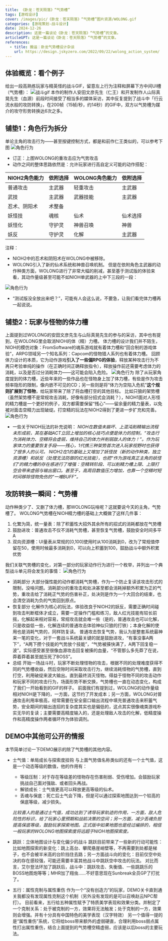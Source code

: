 ```yaml
---
title: 《卧龙：苍天陨落》“气势槽”
tags: [游戏设计]
cover: /images/pic/《卧龙：苍天陨落》“气势槽”图片资源/WOLONG.gif
categories: [游戏策划-战斗设计]
date: 2024-12-26
description: 这是一篇谈论《卧龙：苍天陨落》“气势槽”的文章。
articleGPT: 这是一篇谈论《卧龙：苍天陨落》“气势槽”的文章。
references:
  - title: 搬运：卧龙气势槽设计杂谈
    url: https://design.jskyzero.com/2022/09/22/wolong_action_system/
---
```


## 体验概览：看个例子

给出一段高熟练玩家与精英怪的战斗GIF，留意左上行为注释和屏幕下方中间UI槽（气势槽）：
![战斗gif](/images/pic/《卧龙：苍天陨落》“气势槽”图片资源/WOLONG.gif)
本作的制作人安田文彦先生（仁王）和开发制作人山际真晃先生（血源）前段时间接受了相当多的媒体采访，其中反复提到了战斗中「行云流水般的攻防转换」，在200帧（15帧/秒，约14秒）的GIF中，双方以气势槽为媒介的攻守形势转换达6次之多。

## 铺垫1：角色行为拆分

单论主角的攻击行为——甚至按键控制方式，都是和前作仁王类似的，可以参考下图
![角色行为](/images/pic/《卧龙：苍天陨落》“气势槽”图片资源/image.png)
- 订正：上图WOLONG的重攻击应为气势攻击
- 动作之间的整体思路依然是：允许玩家进行高自定义可能的动作搭配：

| NIOH2角色能力 | 依附选择 | WOLONG角色能力 | 依附选择         |
| ------------- | -------- | -------------- | ---------------- |
| 普通攻击      | 主武器   | 轻重攻击       | 主武器           |
| 武技          | 主武器   | 武器技能       | 主武器           |
| 忍术、阴阳术  | 术整备   |                |                  |
| 妖怪技        | 魂核     | 仙术           | 仙术选择         |
| 妖怪化        | 守护灵   | 神兽召唤       | 神兽             |
| 妖反          | 守护灵   | 化解           | 主武器           |

注释：
- NIOH2中的忍术和阴阳术在WOLONG中被移除。
- WOLONG引入了新的仙术系统和神兽召唤机制。
但是在依附角色主武器的动作种类方面，WOLONG进行了非常大幅的削减，甚至基于测试版的体验来看，其动作量级甚至可能不如NIOH单武器的上中下三段的一段：

![角色行为](/images/pic/《卧龙：苍天陨落》“气势槽”图片资源/image(1).png)
- “测试版没全放出来吧？”，可能有人会这么说，不要急，让我们看完体力槽再一起说说。
## 铺垫2：玩家与怪物的体力槽

上面提到过WOLONG的安田文彦先生与山际真晃先生的参与的采访，其中也有提到，在WOLONG里会取消NIOH的体（精）力槽。
体力槽的设计我们并不陌生，NIOH的模仿对象：FromSoftware的魂系游戏就有着体力槽和“回合制的游戏体验”，ARPG领域另一个知名系列：Capcom的怪物猎人系列也有着体力槽。
回顾体力设计的本质，它为动作游戏**引入了一些偏RPG的体验**，释放某种攻击行为不再只考验单纯的操作（在正确时间正确释放指令），释放操作前还需要考虑体力的消耗，以及是否过分消耗体力——这可能会陷入危险。
![角色行为](/images/pic/《卧龙：苍天陨落》“气势槽”图片资源/image(2).png)
除了从玩家角度提到的体力槽，近些年来的一些作品也在怪物身上加了体力槽，有些是作为攻击频率隐形的限制，像内嵌不可见的CD；另一些则是将“体力为空陷入危机”**这个规则扩展到了怪物**，给玩家带来了除了将血槽打空的其他目标。
比如只狼的架势槽（虽然架势槽不是常规攻击消耗，好像有部分招式会消耗？），NIOH1面对人形怪的精力槽是一个更好的例子，双方都需要保留“残心”——留余量的精力量表，以免被对面击空精力出现破绽。打空精的玩法在NIOH2得到了更进一步扩充和完善。
![角色行为](/images/pic/《卧龙：苍天陨落》“气势槽”图片资源/image(3).png)
- 一些关于NIOH玩法的补充说明：
_NIOH在数值未崩坏、上混沌削精输出流程未形成前，其在基础ACT立回上增加的核心技巧点便是体力的控制，“攻击行为消耗体力、空精将会虚弱，维持自己的体力并削弱敌人的体力！”。作为玩家体力的重要恢复手段——残心，1代携三种架势首次进入玩家视野时也获得了很多人的认可。
NIOH2在1的基础上又增加了妖怪技（新的动作种类，独立资源槽）和妖反（处理无法防御的红光技能），也把“作为游戏真正主角的妖怪们”的精力槽的存在感进行了增强：空精转阶段、可以削精力槽上限、上限打空会带来虚弱与输出窗口。甚至于，高周目数值压力增加，也靠一个空精时短时间移除怪物免伤的“一难BUFF”。_

## 攻防转换一瞬间：气势槽

动作种类少了、又删了体力槽，那WOLONG玩啥呢？这就要说今天的主角，气势槽了。
WOLONG气势槽在NIOH精力槽的基础上大概做了这样几件事：
1. 化繁为简，统一量表：除了积蓄性大招外其余所有的招式的消耗都放在气势槽
2. 鼓励进攻：普通攻击不仅不消耗气势槽，甚至恢复气势槽，鼓励安全时间多平A
3. 双向资源槽：UI量表从常规的[0,100]使用时从100消耗到0，改为了常规值停留在50，使用时候最多消耗到0，可以向上积蓄到100，鼓励战斗中额外积累优势

我们关联气势槽的变化，对第一部分的玩家动作行为进行一个枚举，并列出一个典型战斗单元将会发生的事情：
   ![角色行为](/images/pic/《卧龙：苍天陨落》“气势槽”图片资源/image(4).png)

- 消耗部分
大部分强性能的动作都消耗气势槽，作为一个防止复读该攻击形式的限制，没啥问题。消耗部分的重攻击和处决甚至都会消耗掉额外积累为正的气势，重攻击给了消耗正气势的伤害补正，处决则是作为一个大回合的结束，也会清空消耗为负的气势回到原点。
- 恢复部分
化解作为核心的玩法，体验改良于NIOH2的妖反，需要正确时间碰到攻击判断框体才成立，需要一定操作门槛和练习，敌人红光技能有较长前摇，化解起来相对容易，常规攻击就会难一些（是的，普通攻击也可以化解，只是收益低一些，化解连续的普通攻击体验神似只狼的打铁）；本身化解的使用也是消耗气势的，同样防复读。
普通攻击恢复气势，我认为是整套系统最神来一笔的变化，对于一套战斗系统最关键的就是鼓励进攻，“有事没事A两下”，“A两下攒个技能的气势放个技能”，“气势被揍快满了，A两下回复稳一波”。实际感受甚至很像血源攻击回复被揍的血量，“不管那么多先莽了在说，莽着莽着甚至就压死了BOSS”。
- 总结
开始一场战斗时，玩家不断处理怪物的攻击，根据不同的处理难度获得不同的气势槽收益，然后空隙时间采取攻击行为，继续消耗怪物的气势槽，直到打空，利用破绽来波大输出。直到最终消灭怪物。得益于怪物不同的攻击动作和玩家不同的攻击行为，场面形势不断交换，气势槽也一直在动态变化，构成了我们一开始看到的GIF的样子。
前面我们有提到过，WOLONG的动作量级相对NIOH是下降的，一方面，这节约了开发成本；另一方面，WOLONG对普通攻击利用率极高，经常需要在安全窗口输出流程中填充普通攻击来积蓄气势，安全期间的输出连招的复杂度其实也是偏低的，这点其实很像魂类游戏朴实无华的复读；主要需要高精度输入的，还是处理敌人攻击的化解，低精度操作和高精度操作两者循环作为体验调剂。
## DEMO中其他可公开的情报

本节简单讨论一下DEMO展示的除了气势槽的其他内容。
- 士气值：单局成长与探索度挂钩
与上面气势值名称类似的还有一个士气值，这是一个动态等级的数值，他的作用有：
  * 等级压制：对于存在等级差的怪物存在伤害削弱、受伤增加。会鼓励玩家挑战自己面对强敌、或者回头再战。
  * 解锁成长：士气值更高可以释放更高等级的仙术。
  * 丢魂与保底：死亡后士气会下降，但是可以通过探索地图达到一个较高的保底等级，减少损失。
  
  _比较喜人的是通过士气值，成功达到了诱导玩家轨迹的作用，一方面，敌人危险性的标识，给了玩家心里预期和战前决策的空间；另一方面，减少丢魂负担提高保底等级，鼓励玩家探索地图。正式版中如果地图也是经过编排的，相信一般玩家的WOLONG地图探索度将远超于NIOH地图探索度。_
- 跳跃：立体地图设计与变化偏少的战斗
  跳跃目前带来了一些新的行动可能性：比如地图探索的新变化：跳上高台、攀爬悬崖峭壁等，不再需要到处都是梯子，也不会被半米高的台阶挡住去路；另一方面战斗向的变化：目前仅空中处决的存在感较强，可能还需要丰富其他战斗中跳跃空中攻击的玩法。
  对比而言，艾尔登法环加了跳跃后，战斗中：跳跃攻击、失衡值、一些跳跳乐的BOSS地图炮等等；MHR加了翔虫……不好意思现在Sunbreak全员GP了打扰了。
- 五行：属性克制与属性重伤
  作为一个“没有创造力”的玩家，DEMO关卡直到通关我都没有发现属性克制这个机制（另外没有发现的是可以召唤赵云NPC帮打）。
  目前看来，五行给五种属性赋予了特质美学表现和效果分类。并制定了一个克制关系：处于被克制的一方，效果将无法触发；处于克制的一方，效果则会增强。并有十分具有中国特色的美学表现（汉字特效）
  另一个值得一提的是“属性重伤”系统，它将给boss带来额外的虚弱硬直，合理利用boss弱点属性打出属性重伤，结合上面提到的气势槽空精虚弱，应该是以后boss的主要玩法。